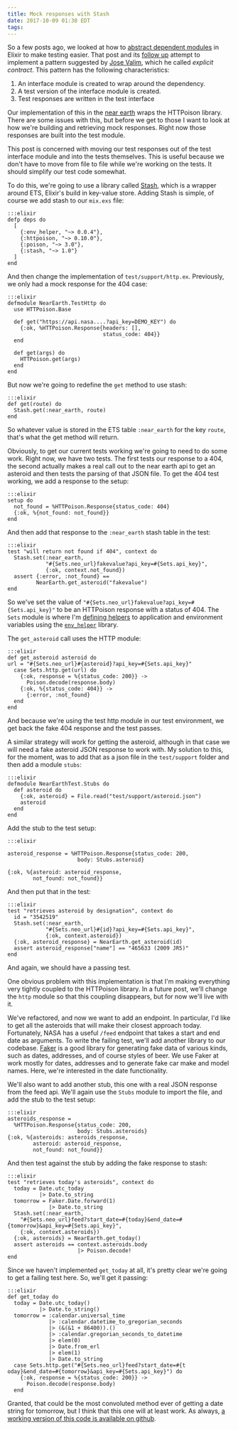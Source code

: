 ```yaml
---
title: Mock responses with Stash
date: 2017-10-09 01:30 EDT
tags:
---
```


So a few posts ago, we looked at how to [abstract dependent modules](http://www.johnpdaigle.com/complexable/2016/10/23/mock-modules-and-where-to-find-them.html) in Elixir to make testing easier. That post and its [follow up](http://www.johnpdaigle.com/complexable/2016/11/09/real-responses-from-mock-modules.html) attempt to implement a pattern suggested by [Jose Valim](http://blog.plataformatec.com.br/2015/10/mocks-and-explicit-contracts/), which he called *explicit contract*. This pattern has the following characteristics:

1. An interface module is created to wrap around the dependency.
1. A test version of the interface module is created.
1. Test responses are written in the test interface

Our implementation of this in the [near earth](https://github.com/philosodad/near_earth/tree/mock404) wraps the HTTPoison library. There are some issues with this, but before we get to those I want to look at how we're building and retrieving mock responses. Right now those responses are built into the test module.

This post is concerned with moving our test responses out of the test interface module and into the tests themselves. This is useful because we don't have to move from file to file while we're working on the tests. It should simplify our test code somewhat.

To do this, we're going to use a library called [Stash](https://hexdocs.pm/stash/api-reference.html), which is a wrapper around ETS, Elixir's build in key-value store. Adding Stash is simple, of course we add stash to our `mix.exs` file:

    :::elixir
    defp deps do
      [
        {:env_helper, "~> 0.0.4"},
        {:httpoison, "~> 0.10.0"},
        {:poison, "~> 3.0"},
        {:stash, "~> 1.0"}
      ]
    end

And then change the implementation of `test/support/http.ex`. Previously, we only had a mock response for the 404 case:

    :::elixir
    defmodule NearEarth.TestHttp do
      use HTTPoison.Base

      def get("https://api.nasa....?api_key=DEMO_KEY") do
        {:ok, %HTTPoison.Response{headers: [],
                                  status_code: 404}}
      end

      def get(args) do
        HTTPoison.get(args)
      end
    end

But now we're going to redefine the `get` method to use stash:

    :::elixir
    def get(route) do
      Stash.get(:near_earth, route)
    end

So whatever value is stored in the ETS table `:near_earth` for the key `route`, that's what the get method will return.

Obviously, to get our current tests working we're going to need to do some work. Right now, we have two tests. The first tests our response to a 404, the second actually makes a real call out to the near earth api to get an asteroid and then tests the parsing of that JSON file. To get the 404 test working, we add a response to the setup: 

    :::elixir
    setup do
      not_found = %HTTPoison.Response{status_code: 404}
      {:ok, %{not_found: not_found}}
    end

And then add that response to the `:near_earth` stash table in the test:

    :::elixir
    test "will return not found if 404", context do
      Stash.set(:near_earth, 
                "#{Sets.neo_url}fakevalue?api_key=#{Sets.api_key}",
                {:ok, context.not_found})
      assert {:error, :not_found} == 
             NearEarth.get_asteroid("fakevalue")
    end

So we've set the value of `"#{Sets.neo_url}fakevalue?api_key=#{Sets.api_key}"` to be an HTTPoison response with a status of 404. The `Sets` module is where I'm [defining helpers](https://medium.com/perplexinomicon-of-philosodad/using-macros-to-handle-environment-variables-in-elixir-87bc81ea83dd) to application and environment variables using the [`env_helper`](https://hex.pm/packages/env_helper) library.

The `get_asteroid` call uses the HTTP module:

    :::elixir
    def get_asteroid asteroid do
    url = "#{Sets.neo_url}#{asteroid}?api_key=#{Sets.api_key}"
      case Sets.http.get(url) do
        {:ok, response = %{status_code: 200}} -> 
          Poison.decode(response.body)
        {:ok, %{status_code: 404}} ->
          {:error, :not_found}
      end
    end

And because we're using the test http module in our test environment, we get back the fake 404 response and the test passes.

A similar strategy will work for getting the asteroid, although in that case we will need a fake asteroid JSON response to work with. My solution to this, for the moment, was to add that as a json file in the `test/support` folder and then add a module `stubs`:

    :::elixir
    defmodule NearEarthTest.Stubs do
      def asteroid do
        {:ok, asteroid} = File.read("test/support/asteroid.json")
        asteroid
      end
    end

Add the stub to the test setup:

    :::elixir

    asteroid_response = %HTTPoison.Response{status_code: 200, 
                          body: Stubs.asteroid}

    {:ok, %{asteroid: asteroid_response,
            not_found: not_found}}

And then put that in the test:

    :::elixir
    test "retrieves asteroid by designation", context do
      id = "3542519"
      Stash.set(:near_earth, 
                "#{Sets.neo_url}#{id}?api_key=#{Sets.api_key}",
                {:ok, context.asteroid})
      {:ok, asteroid_response} = NearEarth.get_asteroid(id)
      assert asteroid_response["name"] == "465633 (2009 JR5)"
    end

And again, we should have a passing test.

One obvious problem with this implementation is that I'm making everything very tightly coupled to the HTTPoison library. In a future post, we'll change the `http` module so that this coupling disappears, but for now we'll live with it.

We've refactored, and now we want to add an endpoint. In particular, I'd like to get all the asteroids that will make their closest approach today. Fortunately, NASA has a useful `/feed` endpoint that takes a start and end date as arguments. To write the failing test, we'll add another library to our codebase. [Faker](https://hex.pm/packages/faker) is a good library for generating fake data of various kinds, such as dates, addresses, and of course styles of beer. We use Faker at work mostly for dates, addresses and to generate fake car make and model names. Here, we're interested in the date functionality.

We'll also want to add another stub, this one with a real JSON response from the feed api. We'll again use the `Stubs` module to import the file, and add the stub to the test setup:

    :::elixir
    asteroids_response = 
      %HTTPoison.Response{status_code: 200, 
                          body: Stubs.asteroids}
    {:ok, %{asteroids: asteroids_response,
            asteroid: asteroid_response,
            not_found: not_found}}

And then test against the stub by adding the fake response to stash:

    :::elixir
    test "retrieves today's asteroids", context do
      today = Date.utc_today
              |> Date.to_string
      tomorrow = Faker.Date.forward(1)
                 |> Date.to_string
      Stash.set(:near_earth, 
        "#{Sets.neo_url}feed?start_date=#{today}&end_date=#
    {tomorrow}&api_key=#{Sets.api_key}", 
        {:ok, context.asteroids})
      {:ok, asteroids} = NearEarth.get_today()
      assert asteroids == context.asteroids.body 
                          |> Poison.decode!
    end

Since we haven't implemented `get_today` at all, it's pretty clear we're going to get a failing test here. So, we'll get it passing:

    :::elixir
    def get_today do
      today = Date.utc_today()
              |> Date.to_string()
      tomorrow = :calendar.universal_time
                 |> :calendar.datetime_to_gregorian_seconds
                 |> (&(&1 + 86400)).()
                 |> :calendar.gregorian_seconds_to_datetime
                 |> elem(0)
                 |> Date.from_erl
                 |> elem(1)
                 |> Date.to_string 
      case Sets.http.get("#{Sets.neo_url}feed?start_date=#{t
    oday}&end_date=#{tomorrow}&api_key=#{Sets.api_key}") do
        {:ok, response = %{status_code: 200}} -> 
          Poison.decode(response.body)
      end

Granted, that could be the most convoluted method ever of getting a date string for tomorrow, but I think that this one will at least work. As always, [a working version of this code is available on github](https://github.com/philosodad/near_earth/tree/mock-with-stash).
